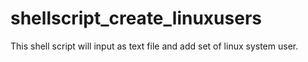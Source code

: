 # shellscript_create_linuxusers
This shell script will input as text file and add set of linux system user.
